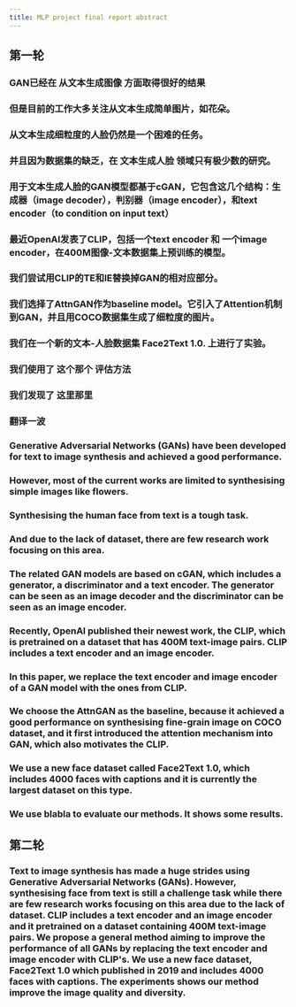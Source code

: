 ```yaml
---
title: MLP project final report abstract
---
```


## 第一轮
### GAN已经在 从文本生成图像 方面取得很好的结果
### 但是目前的工作大多关注从文本生成简单图片，如花朵。
### 从文本生成细粒度的人脸仍然是一个困难的任务。
### 并且因为数据集的缺乏，在 文本生成人脸 领域只有极少数的研究。
### 用于文本生成人脸的GAN模型都基于cGAN，它包含这几个结构：生成器（image decoder），判别器（image encoder），和text encoder（to condition on input text）
### 最近OpenAI发表了CLIP，包括一个text encoder 和 一个image encoder，在400M图像-文本数据集上预训练的模型。
### 我们尝试用CLIP的TE和IE替换掉GAN的相对应部分。
### 我们选择了AttnGAN作为baseline model。它引入了Attention机制到GAN，并且用COCO数据集生成了细粒度的图片。
### 我们在一个新的文本-人脸数据集 Face2Text 1.0. 上进行了实验。
### 我们使用了 这个那个 评估方法
### 我们发现了 这里那里
### 翻译一波
### Generative Adversarial Networks (GANs) have been developed for text to image synthesis and achieved a good performance.
### However, most of the current works are limited to synthesising simple images like flowers.
### Synthesising the human face from text is a tough task.
### And due to the lack of dataset, there are few research work focusing on this area.
### The related GAN models are based on cGAN, which includes a generator, a discriminator and a text encoder. The generator can be seen as an image decoder and the discriminator can be seen as an image encoder.
### Recently, OpenAI published their newest work, the CLIP, which is pretrained on a dataset that has 400M text-image pairs. CLIP includes a text encoder and an image encoder.
### In this paper, we replace the text encoder and image encoder of a GAN model with the ones from CLIP.
### We choose the AttnGAN as the baseline, because it achieved a good performance on synthesising fine-grain image on COCO dataset, and it first introduced the attention mechanism into GAN, which also motivates the CLIP.
### We use a new face dataset called Face2Text 1.0, which includes 4000 faces with captions and it is currently the largest dataset on this type.
### We use **blabla** to evaluate our methods. It shows **some** results.
## 第二轮
### Text to image synthesis has made a huge strides using Generative Adversarial Networks (GANs). However, synthesising face from text is still a challenge task while there are few research works focusing on this area due to the lack of dataset. CLIP includes a text encoder and an image encoder and it pretrained on a dataset containing 400M text-image pairs. We propose a general method aiming to improve the performance of all GANs by replacing the text encoder and image encoder with CLIP's. We use a new face dataset, Face2Text 1.0 which published in 2019 and includes 4000 faces with captions. The experiments shows our method improve the image quality and diversity.
